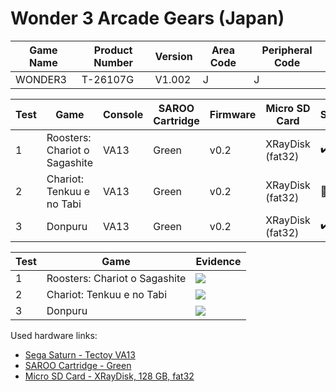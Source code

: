 # Wonder 3 Arcade Gears (Japan)

| Game Name | Product Number | Version | Area Code | Peripheral Code |
| --------- | -------------- | ------- | --------- | --------------- |
| WONDER3   | T-26107G       | V1.002  | J         | J               |

| Test | Game                          | Console | SAROO Cartridge | Firmware | Micro SD Card    | Status             | Time Played |
| ---- | ----------------------------- | ------- | --------------- | -------- | ---------------- | ------------------ | ----------- |
| 1    | Roosters: Chariot o Sagashite | VA13    | Green           | v0.2     | XRayDisk (fat32) | :heavy_check_mark: | 21 minutes  |
| 2    | Chariot: Tenkuu e no Tabi     | VA13    | Green           | v0.2     | XRayDisk (fat32) | :100:              | 36 minutes  |
| 3    | Donpuru                       | VA13    | Green           | v0.2     | XRayDisk (fat32) | :heavy_check_mark: | 28 minutes  |

| Test | Game                          | Evidence                                                                                         |
| ---- | ----------------------------- | ------------------------------------------------------------------------------------------------ |
| 1    | Roosters: Chariot o Sagashite | [![](https://img.youtube.com/vi/KU_dPLNOLcg/0.jpg)](https://www.youtube.com/watch?v=KU_dPLNOLcg) |
| 2    | Chariot: Tenkuu e no Tabi     | [![](https://img.youtube.com/vi/B7yzwj5TS4M/0.jpg)](https://www.youtube.com/watch?v=B7yzwj5TS4M) |
| 3    | Donpuru                       | [![](https://img.youtube.com/vi/SCap_qJz15g/0.jpg)](https://www.youtube.com/watch?v=SCap_qJz15g) |

Used hardware links:

- [Sega Saturn - Tectoy VA13](../../../../Info/Consoles/VA13/README.md)
- [SAROO Cartridge - Green](../../../../Info/Cartridges/RetroGameParadiseStore/1.32F/README.md)
- [Micro SD Card - XRayDisk, 128 GB, fat32](../../../../Info/SdCards/XRayDisk/128GB/fat32/README.md)
